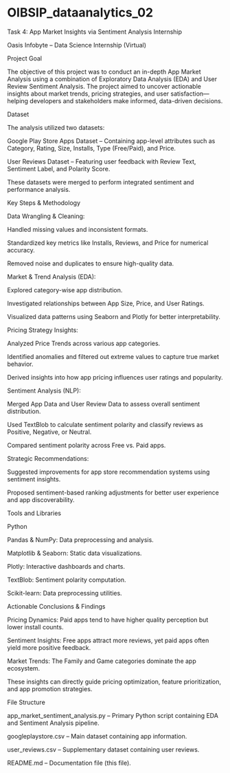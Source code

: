 # OIBSIP_dataanalytics_02
Task 4: App Market Insights via Sentiment Analysis
Internship

Oasis Infobyte – Data Science Internship (Virtual)

Project Goal

The objective of this project was to conduct an in-depth App Market Analysis using a combination of Exploratory Data Analysis (EDA) and User Review Sentiment Analysis.
The project aimed to uncover actionable insights about market trends, pricing strategies, and user satisfaction—helping developers and stakeholders make informed, data-driven decisions.

Dataset

The analysis utilized two datasets:

Google Play Store Apps Dataset – Containing app-level attributes such as Category, Rating, Size, Installs, Type (Free/Paid), and Price.

User Reviews Dataset – Featuring user feedback with Review Text, Sentiment Label, and Polarity Score.

These datasets were merged to perform integrated sentiment and performance analysis.

Key Steps & Methodology

Data Wrangling & Cleaning:

Handled missing values and inconsistent formats.

Standardized key metrics like Installs, Reviews, and Price for numerical accuracy.

Removed noise and duplicates to ensure high-quality data.

Market & Trend Analysis (EDA):

Explored category-wise app distribution.

Investigated relationships between App Size, Price, and User Ratings.

Visualized data patterns using Seaborn and Plotly for better interpretability.

Pricing Strategy Insights:

Analyzed Price Trends across various app categories.

Identified anomalies and filtered out extreme values to capture true market behavior.

Derived insights into how app pricing influences user ratings and popularity.

Sentiment Analysis (NLP):

Merged App Data and User Review Data to assess overall sentiment distribution.

Used TextBlob to calculate sentiment polarity and classify reviews as Positive, Negative, or Neutral.

Compared sentiment polarity across Free vs. Paid apps.

Strategic Recommendations:

Suggested improvements for app store recommendation systems using sentiment insights.

Proposed sentiment-based ranking adjustments for better user experience and app discoverability.

Tools and Libraries

Python

Pandas & NumPy: Data preprocessing and analysis.

Matplotlib & Seaborn: Static data visualizations.

Plotly: Interactive dashboards and charts.

TextBlob: Sentiment polarity computation.

Scikit-learn: Data preprocessing utilities.

Actionable Conclusions & Findings

Pricing Dynamics: Paid apps tend to have higher quality perception but lower install counts.

Sentiment Insights: Free apps attract more reviews, yet paid apps often yield more positive feedback.

Market Trends: The Family and Game categories dominate the app ecosystem.

These insights can directly guide pricing optimization, feature prioritization, and app promotion strategies.

File Structure

app_market_sentiment_analysis.py – Primary Python script containing EDA and Sentiment Analysis pipeline.

googleplaystore.csv – Main dataset containing app information.

user_reviews.csv – Supplementary dataset containing user reviews.

README.md – Documentation file (this file).
